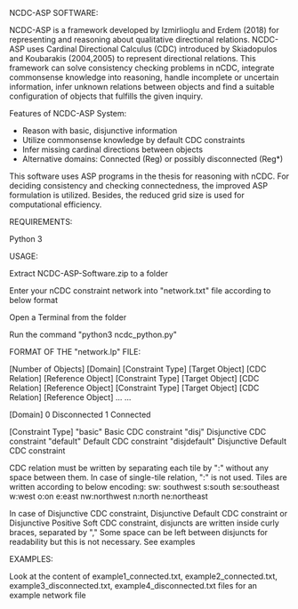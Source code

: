 
NCDC-ASP SOFTWARE:

NCDC-ASP is a framework developed by Izmirlioglu and Erdem (2018) for representing and reasoning about qualitative directional relations. NCDC-ASP uses Cardinal Directional Calculus (CDC) introduced by Skiadopulos and Koubarakis (2004,2005) to represent directional relations. This framework can solve consistency checking problems in nCDC, integrate commonsense knowledge into reasoning, handle incomplete or uncertain information, infer unknown relations between objects and find a suitable configuration of objects that fulfills the given inquiry.

Features of NCDC-ASP System:
- Reason with basic, disjunctive information
- Utilize commonsense knowledge by default CDC constraints
- Infer missing cardinal directions between objects
- Alternative domains: Connected (Reg) or possibly disconnected (Reg*)

This software uses ASP programs in the thesis for reasoning with nCDC. For deciding consistency and checking connectedness, the improved ASP formulation is utilized. Besides, the reduced grid size is used for computational efficiency.



REQUIREMENTS:

Python 3



USAGE:

Extract NCDC-ASP-Software.zip to a folder

Enter your nCDC constraint network into "network.txt" file according to below format

Open a Terminal from the folder

Run the command  "python3 ncdc_python.py"



FORMAT OF THE "network.lp" FILE:

[Number of Objects]
[Domain]
[Constraint Type] [Target Object] [CDC Relation] [Reference Object]
[Constraint Type] [Target Object] [CDC Relation] [Reference Object]
[Constraint Type] [Target Object] [CDC Relation] [Reference Object]
...
...


[Domain]
0   Disconnected
1   Connected

[Constraint Type]
"basic"            Basic CDC constraint
"disj"             Disjunctive CDC constraint
"default"          Default CDC constraint
"disjdefault"      Disjunctive Default CDC constraint

CDC relation must be written by separating each tile by ":" without any space between them. In case of single-tile relation, ":" is not used.  Tiles are written according to below encoding:
sw: southwest  s:south  se:southeast  w:west  o:on   e:east  nw:northwest  n:north  ne:northeast

In case of Disjunctive CDC constraint, Disjunctive Default CDC constraint or Disjunctive Positive Soft CDC constraint, disjuncts are written inside curly braces, separated by "," Some space can be left between disjuncts for readability but this is not necessary. See examples



EXAMPLES:

Look at the content of example1_connected.txt, example2_connected.txt, example3_disconnected.txt, example4_disconnected.txt files for an example network file
